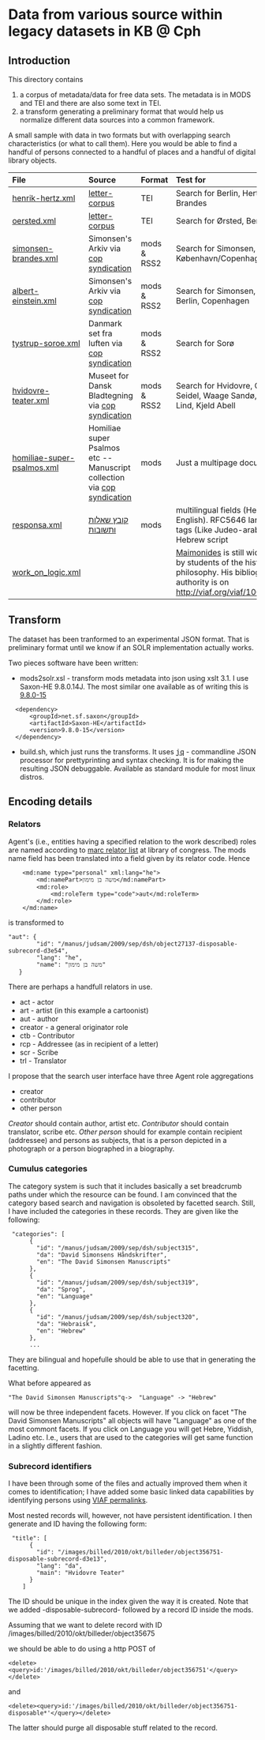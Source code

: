 # Data from various source within legacy datasets in  KB @ Cph

## Introduction

This directory contains

1. a corpus of metadata/data for free data sets. The metadata is in
   MODS and TEI and there are also some text in TEI.
2. a transform generating a preliminary format that would help us
   normalize different data sources into a common framework.

A small sample with data in two formats but with overlapping search
characteristics (or what to call them). Here you would be able to find
a handful of persons connected to a handful of places and a handful of
digital library objects.

| File | Source | Format | Test for  |
|:-----|:-------|:-------|:----------------|
|[henrik-hertz.xml](henrik-hertz.xml) | [letter-corpus](https://github.com/kb-dk/letter-corpus/tree/master/letter_books/001990301/001990301_000.xml) | TEI | Search for Berlin, Hertz, Brandes |
|[oersted.xml](oersted.xml) |  [letter-corpus](https://github.com/kb-dk/letter-corpus/tree/master/letter_books/002053861/002053861_X00.xml) | TEI | Search for Ørsted, Berlin, Sorø |
|[simonsen-brandes.xml](simonsen-brandes.xml) |Simonsen's Arkiv via [cop syndication](http://www5.kb.dk/cop/syndication/letters/judsam/2011/mar/dsa/subject1952/en/) | mods & RSS2 | Search for Simonsen, Brandes, København/Copenhagen |
| [albert-einstein.xml](albert-einstein.xml) | Simonsen's Arkiv via [cop syndication](http://www5.kb.dk/cop/syndication/letters/judsam/2011/mar/dsa/object7871) | mods & RSS2 | Search for Simonsen, Einstein, Berlin, Copenhagen |
|[tystrup-soroe.xml](tystrup-soroe.xml)| Danmark set fra luften via [cop syndication](http://www5.kb.dk/cop/syndication/images/luftfo/2011/maj/luftfoto/object322504/da/) | mods & RSS2 | Search for Sorø |
|[ hvidovre-teater.xml]( hvidovre-teater.xml)| Museet for Dansk Bladtegning via [cop syndication](http://www5.kb.dk/cop/syndication/images/billed/2010/okt/billeder/object356751) | mods & RSS2 | Search for Hvidovre, Claus Seidel, Waage Sandø, Lane Lind, Kjeld Abell |
|[homiliae-super-psalmos.xml](homiliae-super-psalmos.xml)| Homiliae super Psalmos etc -- Manuscript collection via [cop syndication](http://www5.kb.dk/cop/syndication/manus/vmanus/2011/dec/ha/object71279)| mods | Just a multipage document |
| [responsa.xml](responsa.xml) |[קובץ שאלות ותשובות](http://www5.kb.dk/cop/syndication/manus/judsam/2009/sep/dsh/object41158) | mods | multilingual fields (Hebrew and English). RFC5646 language tags (Like Judeo-arabic in Hebrew script |
| [work_on_logic.xml](work_on_logic.xml) | | | [Maimonides](https://en.wikipedia.org/wiki/Maimonides) is still widely read by students of the history of philosophy. His bibliographic authority is on http://viaf.org/viaf/100185495 |

## Transform

The dataset has been tranformed to an experimental JSON format. That
is preliminary format until we know if an SOLR implementation actually
works.

Two pieces software have been written:

* mods2solr.xsl - transform mods metadata into json using xslt 3.1. I
  use Saxon-HE 9.8.0.14J. The most similar one available as of writing this is [9.8.0-15](https://search.maven.org/artifact/net.sf.saxon/Saxon-HE/9.8.0-15/jar)
```
  <dependency>
	  <groupId>net.sf.saxon</groupId>
	  <artifactId>Saxon-HE</artifactId>
	  <version>9.8.0-15</version>
  </dependency>
```
* build.sh, which just runs the transforms. It uses <kbd>[jq](https://stedolan.github.io/jq/)</kbd> -
  commandline JSON processor for prettyprinting and syntax
  checking. It is for making the resulting JSON debuggable. Available
  as standard module for most linux distros.
  
## Encoding details

### Relators

Agent's (i.e., entities having a specified relation to the work
described) roles are named according to [marc relator
  list](https://www.loc.gov/marc/relators/relaterm.html) at library of
congress. The mods name field has been translated into a field given
by its relator code. Hence
  
  
```
    <md:name type="personal" xml:lang="he">
        <md:namePart>משה בן מימון</md:namePart>
        <md:role>
            <md:roleTerm type="code">aut</md:roleTerm>
        </md:role>
    </md:name>
```

is transformed to

```
"aut": { 
        "id": "/manus/judsam/2009/sep/dsh/object27137-disposable-subrecord-d3e54",
        "lang": "he",
        "name": "משה בן מימון"
   }
```

There are perhaps a handfull relators in use.

* act - actor
* art - artist (in this example a cartoonist)
* aut - author
* creator - a general originator role
* ctb - Contributor
* rcp - Addressee (as in recipient of a letter)
* scr - Scribe
* trl - Translator

I propose that the search user interface have three Agent role aggregations 

* creator
* contributor
* other person

*Creator* should contain author, artist etc. *Contributor* should
contain translator, scribe etc. *Other person* should for example
contain recipient (addressee) and persons as subjects, that is a
person depicted in a photograph or a person biographed in a biography.

### Cumulus categories

The category system is such that it includes basically a set
breadcrumb paths under which the resource can be found. I am convinced
that the category based search and navigation is obsoleted by facetted
search. Still, I have included the categories in these records. They
are given like the following:

```
 "categories": [
      {
        "id": "/manus/judsam/2009/sep/dsh/subject315",
        "da": "David Simonsens Håndskrifter",
        "en": "The David Simonsen Manuscripts"
      },
      {
        "id": "/manus/judsam/2009/sep/dsh/subject319",
        "da": "Sprog",
        "en": "Language"
      },
      {
        "id": "/manus/judsam/2009/sep/dsh/subject320",
        "da": "Hebraisk",
        "en": "Hebrew"
      },
	  ...

```

They are bilingual and hopefulle should be able to use that in
generating the facetting. 

What before appeared as 

```
"The David Simonsen Manuscripts"q->  "Language" -> "Hebrew"
```

will now be three independent facets. However. If you click on facet
"The David Simonsen Manuscripts" all objects will have "Language" as
one of the most commont facets. If you click on Language you will get
Hebre, Yiddish, Ladino etc. I.e., users that are used to the
categories will get same function in a slightly different fashion.

### Subrecord identifiers

I have been through some of the files and actually improved them when
it comes to identification; I have added some basic linked data
capabilities by identifying persons using [VIAF
permalinks](https://www.oclc.org/en/viaf.html).

Most nested records will, however, not have persistent
identification. I then generate and ID having the following form:

```
 "title": [
      {
        "id": "/images/billed/2010/okt/billeder/object356751-disposable-subrecord-d3e13",
        "lang": "da",
        "main": "Hvidovre Teater"
      }
    ]
```

The ID should be unique in the index given the way it is created. Note
that we added -disposable-subrecord- followed by a record ID inside
the mods.

Assuming that we want to delete record with ID
/images/billed/2010/okt/billeder/object35675

we should be able to do using a http POST of  

```
<delete><query>id:'/images/billed/2010/okt/billeder/object356751'</query></delete>
```

and

```
<delete><query>id:'/images/billed/2010/okt/billeder/object356751-disposable*'</query></delete>
```

The latter should purge all disposable stuff related to the record.

